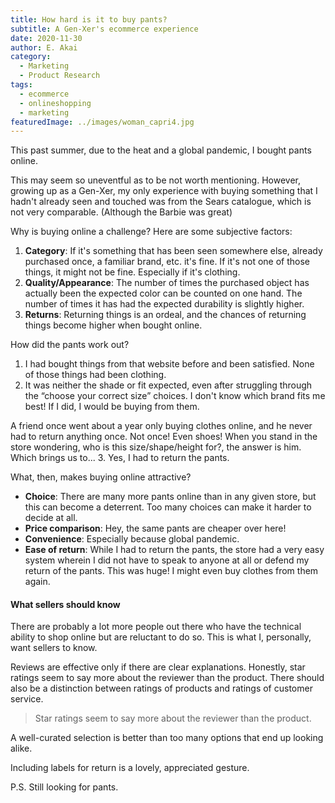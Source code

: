 ```yaml
---
title: How hard is it to buy pants?
subtitle: A Gen-Xer's ecommerce experience
date: 2020-11-30
author: E. Akai
category:
  - Marketing
  - Product Research
tags:
  - ecommerce
  - onlineshopping
  - marketing
featuredImage: ../images/woman_capri4.jpg
---
```


This past summer, due to the heat and a global pandemic, I bought pants online. 

This may seem so uneventful as to be not worth mentioning. However, growing up as a Gen-Xer, my only experience with buying something that I hadn't already seen and touched was from the Sears catalogue, which is not very comparable. (Although the Barbie was great)

Why is buying online a challenge? Here are some subjective factors: 

1. **Category**: If it's something that has been seen somewhere else, already purchased once, a familiar brand, etc. it's fine. If it's not one of those things, it might not be fine. Especially if it's clothing.
2. **Quality/Appearance**: The number of times the purchased object has actually been the expected color can be counted on one hand. The number of times it has had the expected durability is slightly higher. 
3. **Returns**: Returning things is an ordeal, and the chances of returning things become higher when bought online. 

How did the pants work out?  
1. I had bought things from that website before and been satisfied. None of those things had been clothing. 
2. It was neither the shade or fit expected, even after struggling through the “choose your correct size” choices. I don't know which brand fits me best! If I did, I would be buying from them. 

A friend once went about a year only buying clothes online, and he never had to return anything once. Not once! Even shoes! When you stand in the store wondering, who is this size/shape/height for?, the answer is him. Which brings us to...
3. Yes, I had to return the pants. 

What, then, makes buying online attractive? 

* **Choice**: There are many more pants online than in any given store, but this can become a deterrent. Too many choices can make it harder to decide at all.
* **Price comparison**: Hey, the same pants are cheaper over here! 
* **Convenience**: Especially because global pandemic. 
* **Ease of return**: While I had to return the pants, the store had a very easy system wherein I did not have to speak to anyone at all or defend my return of the pants. This was huge! I might even buy clothes from them again. 

#### What sellers should know
There are probably a lot more people out there who have the technical ability to shop online but are reluctant to do so. This is what I, personally, want sellers to know.

Reviews are effective only if there are clear explanations. Honestly, star ratings seem to say more about the reviewer than the product. There should also be a distinction between ratings of products and ratings of customer service. 

> Star ratings seem to say more about the reviewer than the product.

A well-curated selection is better than too many options that end up looking alike.

Including labels for return is a lovely, appreciated gesture. 


P.S. Still looking for pants.  
